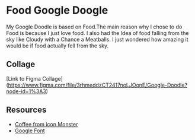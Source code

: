 # Food Google Doogle
My Google Doodle is based on Food.The main reason why I chose to do Food is because I just love food. I also had the Idea of food falling from the sky like Cloudy with a Chance a Meatballs. I just wondered how amazing it would be if food actually fell from the sky.

## Collage

[Link to Figma Collage] (https://www.figma.com/file/3rhmeddzCT2417noLJOonE/Google-Doodle?node-id=1%3A3)

## Resources
* [Coffee from icon Monster](https://iconmonstr.com/fish-1-svg/)
* [Google Font]()
